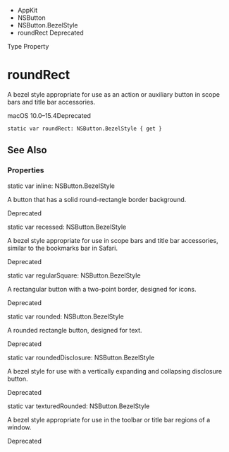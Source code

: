

- AppKit
- NSButton
- NSButton.BezelStyle
-  roundRect Deprecated

Type Property

# roundRect

A bezel style appropriate for use as an action or auxiliary button in scope bars and title bar accessories.

macOS 10.0–15.4Deprecated

``` source
static var roundRect: NSButton.BezelStyle { get }
```

## See Also

### Properties

static var inline: NSButton.BezelStyle

A button that has a solid round-rectangle border background.

Deprecated

static var recessed: NSButton.BezelStyle

A bezel style appropriate for use in scope bars and title bar accessories, similar to the bookmarks bar in Safari.

Deprecated

static var regularSquare: NSButton.BezelStyle

A rectangular button with a two-point border, designed for icons.

Deprecated

static var rounded: NSButton.BezelStyle

A rounded rectangle button, designed for text.

Deprecated

static var roundedDisclosure: NSButton.BezelStyle

A bezel style for use with a vertically expanding and collapsing disclosure button.

Deprecated

static var texturedRounded: NSButton.BezelStyle

A bezel style appropriate for use in the toolbar or title bar regions of a window.

Deprecated

